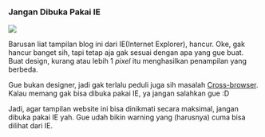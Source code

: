 ### Jangan Dibuka Pakai IE

![](http://kriwil.com/images/1.gif)

Barusan liat tampilan blog ini dari IE(Internet Explorer), hancur. Oke, gak hancur banget sih, tapi tetap aja gak sesuai dengan apa yang gue buat. Buat design, kurang atau lebih 1 _pixel_ itu menghasilkan penampilan yang berbeda.

Gue bukan designer, jadi gak terlalu peduli juga sih masalah [Cross-browser](http://en.wikipedia.org/wiki/Cross-browser). Kalau memang gak bisa dibuka pakai IE, ya jangan salahkan gue :D

Jadi, agar tampilan website ini bisa dinikmati secara maksimal, jangan dibuka pakai IE yah. Gue udah bikin warning yang (harusnya) cuma bisa dilihat dari IE.


<!-- {"time": "2008-02-17 08:56:02", "title": "Jangan Dibuka Pakai IE"} -->
